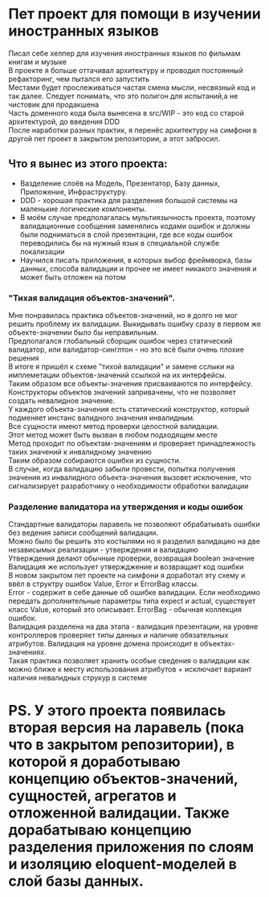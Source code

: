 # Пет проект для помощи в изучении иностранных языков
Писал себе хелпер для изучения иностранных языков по фильмам книгам и музыке <br>
В проекте я больше оттачивал архитектуру и проводил постоянный рефакторинг, чем пытался его запустить <br>
Местами будет прослеживаться частая смена мысли, несвязный код и так далее. Следует понимать, что это полигон для испытаний,а не чистовик для продакшена <br>
Часть доменного кода была вынесена в src/WIP - это код со старой архитектурой, до введения DDD <br> 
После наработки разных практик, я перенёс архитектуру на симфони в другой пет проект в закрытом репозитории, а этот забросил. <br>

## Что я вынес из этого проекта:
- Вазделение слоёв на Модель, Презентатор, Базу данных, Приложение, Инфраструктуру.
- DDD - хорошая практика для разделения большой системы на маленькие логические компоненты.
- В моём случае предполагалась мультиязычность проекта, поэтому валидационные сообщения заменялись кодами ошибок и должны были подниматься в слой презентации, где все коды ошибок переводились бы на нужный язык в специальной службе локализации
- Научился писать приложения, в которых выбор фреймворка, базы данных, способа валидации и прочее не имеет никакого значения и может быть отложен на потом

### "Тихая валидация объектов-значений".  
Мне понравилась практика объектов-значений, но я долго не мог решить проблему их валидации. Выкидывать ошибку сразу в первом же объекте-значении было бы неправильным. <br>
Предполагался глобальный сборщик ошибок через статический валидатор, или валидатор-синглтон - но это всё были очень плохие решения <br>
В итоге я пришёл к схеме "тихой валидации" и замене сслыки на имплеметации объектов-значений ссылкой на их интерфейсы. <br>
Таким образом все объекты-значения присваиваются по интерфейсу. <br>
Конструкторы объектов значений запривачены, что не позволяет создать невалидное значение. <br>
У каждого объекта-значения есть статический конструктор, который подменяет инстанс валидного значения инвалидным. <br>
Все сущности имеют метод проверки целостной валидации. <br>
Этот метод может быть вызван в любом подходящем месте <br>
Метод проходит по объектам-значениям и проверяет принадлежность таких значений к инвалидному значению <br>
Таким образом собираются ошибки из сущности. <br>
В случае, когда валидацию забыли провести, попытка получения значения из инвалидного объекта-значения вызовет исключение, что сигнализирует разработчику о необходимости обработки валидации <br>

### Разделение валидатора на утверждения и коды ошибок
Стандартные валидаторы ларавель не позволяют обрабатывать ошибки без ведения записи сообщений валидации. <br>
Можно было бы решить это костылями но я разделил валидацию на две независымых реализации - утверждения и валидацию <br>
Утверждения делают обычные проверки, возвращая boolean значение <br>
Валидация же использует утвержджение и возвращает код ошибки <br>
В новом закрытом пет проекте на симфони я доработал эту схему и ввёл в структру ошибок Value, Error и ErrorBag классы. <br>
Error - содержит в себе данные об ошибке валидации. Если необходимо передать дополнительные параметры типа expect и actual, существует класс Value, который это описывает. ErrorBag - обычная коллекция ошибок. <br>
Валидация разделена на два этапа - валидация презентации, на уровне контроллеров проверяет типы данных и наличие обязательных атрибутов. Валидация на уровне домена происходит в объектах-значениях. <br>
Такая практика позволяет хранить особые сведения о валидации как можно ближе к месту использования атрибутов + исключает вариант наличия невалидных струкур в системе <br>

# PS. У этого проекта появилась вторая версия на ларавель (пока что в закрытом репозитории), в которой я доработываю концепцию объектов-значений, сущностей, агрегатов и отложенной валидации. Также дорабатываю концепцию разделения приложения по слоям и изоляцию eloquent-моделей в слой базы данных.
